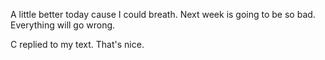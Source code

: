 A little better today cause I could breath. Next week is going to be so bad. Everything will go wrong.

C replied to my text. That's nice.
